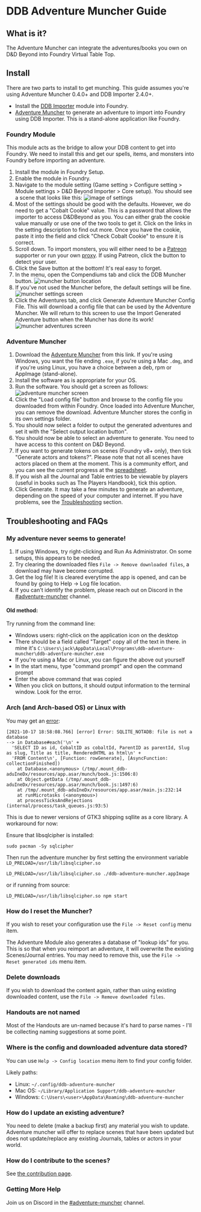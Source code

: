# DDB Adventure Muncher Guide


## What is it?

The Adventure Muncher can integrate the adventures/books you own on D&D Beyond into Foundry Virtual Table Top.

## Install

There are two parts to install to get munching. This guide assumes you're using Adventure Muncher 0.4.0+ and DDB Importer 2.4.0+.

* Install the [DDB Importer](https://foundryvtt.com/packages/ddb-importer/) module into Foundry.
* [Adventure Muncher](https://github.com/MrPrimate/ddb-adventure-muncher/releases/latest) to generate an adventure to import into Foundry using DDB Importer.
This is a stand-alone application like Foundry.

### Foundry Module

This module acts as the bridge to allow your DDB content to get into Foundry.
We need to install this and get our spells, items, and monsters into Foundry before importing an adventure.

1. Install the module in Foundry Setup.
2. Enable the module in Foundry.
3. Navigate to the module setting (Game setting > Configure setting > Module settings > D&D Beyond Importer > Core setup).
You should see a scene that looks like this:
![image of settings](./images/core.png)
4. Most of the settings should be good with the defaults.
However, we do need to get a "Cobalt Cookie" value.
This is a password that allows the importer to access D&DBeyond as you.
You can either grab the cookie value manually or use one of the two tools to get it.
Click on the links in the setting description to find out more.
Once you have the cookie, paste it into the field and click "Check Cobalt Cookie" to ensure it is correct.
5. Scroll down.
To import monsters, you will either need to be a [Patreon](https://www.patreon.com/MrPrimate) supporter or run your own [proxy](https://github.com/MrPrimate/ddb-proxy).
If using Patreon, click the button to detect your user.
6. Click the Save button at the bottom!
It's real easy to forget.
7. In the menu, open the Compendiums tab and click the DDB Muncher button.
![muncher button location](./images/buttons.png)
8. If you've not used the Muncher before, the default settings will be fine.
![muncher settings screen](./images/muncher-settings.png)
9. Click the Adventures tab, and click Generate Adventure Muncher Config File.
This will download a config file that can be used by the Adventure Muncher.
We will return to this screen to use the Import Generated Adventure button when the Muncher has done its work!
![muncher adventures screen](./images/muncher-adventures.png)


### Adventure Muncher

1. Download the [Adventure Muncher](https://github.com/MrPrimate/ddb-adventure-muncher/releases/latest) from this link.
If you're using Windows, you want the file ending `.exe`, if you're using a Mac `.dmg`, and if you're using Linux, you have a choice between a deb, rpm or AppImage (stand-alone).
2. Install the software as is appropriate for your OS.
3. Run the software.
You should get a screen as follows:
![adventure muncher screen](./images/blank-config.png)
4. Click the "Load config file" button and browse to the config file you downloaded from within Foundry.
Once loaded into Adventure Muncher, you can remove the download. Adventure Muncher stores the config in its own settings folder.
5. You should now select a folder to output the generated adventures and set it with the "Select output location button".
6. You should now be able to select an adventure to generate.
You need to have access to this content on D&D Beyond.
7. If you want to generate tokens on scenes (Foundry v8+ only), then tick "Generate actors and tokens?".
Please note that not all scenes have actors placed on them at the moment.
This is a community effort, and you can see the current progress at the [spreadsheet](https://docs.google.com/spreadsheets/d/17b4jG2W521N_nFkE1jr2UGEjixHGjHGnEO9eSKhFmwo/edit?usp=sharing).
8. If you wish all the Journal and Table entries to be viewable by players (useful in books such as The Players Handbook), tick this option.
9. Click Generate.
It may take a few minutes to generate an adventure, depending on the speed of your computer and internet.
If you have problems, see the [Troubleshooting](#troubleshooting) section.


## Troubleshooting and FAQs

### My adventure never seems to generate!

1. If using Windows, try right-clicking and Run As Administrator. On some setups, this appears to be needed.
2. Try clearing the downloaded files `File -> Remove downloaded files`, a download may have become corrupted.
3. Get the log file! It is cleared everytime the app is opened, and can be found by going to Help -> Log file location.
4. If you can't identify the problem, please reach out on Discord in the [#adventure-muncher](https://discord.gg/ZZjxEBkqSH) channel.

#### Old method:

Try running from the command line:

* Windows users: right-click on the application icon on the desktop
* There should be a field called "Target" copy all of the text in there. in mine it's `C:\Users\jack\AppData\Local\Programs\ddb-adventure-muncher\ddb-adventure-muncher.exe`
* If you're using a Mac or Linux, you can figure the above out yourself
* In the start menu, type "command prompt" and open the command prompt
* Enter the above command that was copied
* When you click on buttons, it should output information to the terminal window.
Look for the error.

### Arch (and Arch-based OS) or Linux with

You may get an [error](https://github.com/MrPrimate/ddb-adventure-muncher/issues/8):

```
[2021-10-17 18:58:08.766] [error] Error: SQLITE_NOTADB: file is not a database
--> in Database#each('\n' +
  'SELECT ID as id, CobaltID as cobaltId, ParentID as parentId, Slug as slug, Title as title, RenderedHTML as html\n' +
  'FROM Content\n', [Function: rowGenerate], [AsyncFunction: collectionFinished])
    at Database.<anonymous> (/tmp/.mount_ddb-aduIneDx/resources/app.asar/munch/book.js:1506:8)
    at Object.getData (/tmp/.mount_ddb-aduIneDx/resources/app.asar/munch/book.js:1497:6)
    at /tmp/.mount_ddb-aduIneDx/resources/app.asar/main.js:232:14
    at runMicrotasks (<anonymous>)
    at processTicksAndRejections (internal/process/task_queues.js:93:5)
```

This is due to newer versions of GTK3 shipping sqllite as a core library. A workaround for now:

Ensure that libsqlcipher is installed:

```
sudo pacman -Sy sqlcipher
```

Then run the adventure muncher by first setting the environment variable `LD_PRELOAD=/usr/lib/libsqlcipher.so`

`LD_PRELOAD=/usr/lib/libsqlcipher.so ./ddb-adventure-muncher.appImage`

or if running from source:

`LD_PRELOAD=/usr/lib/libsqlcipher.so npm start`

### How do I reset the Muncher?

If you wish to reset your configuration use the `File -> Reset config` menu item.

The Adventure Module also generates a database of "lookup ids" for you. This is so that when you reimport an adventure, it will overwrite the existing Scenes/Journal entries. You may need to remove this, use the `File -> Reset generated ids` menu item.

### Delete downloads

If you wish to download the content again, rather than using existing downloaded content, use the `File -> Remove downloaded files`.

### Handouts are not named

Most of the Handouts are un-named because it's hard to parse names - I'll be collecting naming suggestions at some point.

### Where is the config and downloaded adventure data stored?

You can use `Help -> Config location` menu item to find your config folder.

Likely paths:

* Linux: `~/.config/ddb-adventure-muncher`
* Mac OS: `~/Library/Application Support/ddb-adventure-muncher`
* Windows: `C:\Users\<user>\AppData\Roaming\ddb-adventure-muncher`


### How do I update an existing adventure?

You need to delete (make a backup first) any material you wish to update.
Adventure muncher will offer to replace scenes that have been updated but does not update/replace any existing Journals, tables or actors in your world.

### How do I contribute to the scenes?

See [the contribution page](./scenes.md).

### Getting More Help

Join us on Discord in the [#adventure-muncher](https://discord.gg/ZZjxEBkqSH) channel.
